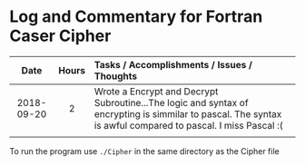 # Log and Commentary for Fortran Caser Cipher

|    Date    | Hours | Tasks / Accomplishments / Issues / Thoughts                  |
| :--------: | :---: | :----------------------------------------------------------- |
| 2018-09-20 |   2   | Wrote a Encrypt and Decrypt Subroutine...The logic and syntax of encrypting is simmilar to pascal. The syntax is awful compared to pascal. I miss Pascal :( |
|            |       |                                                              |

To run the program use `./Cipher` in the same directory as the Cipher file